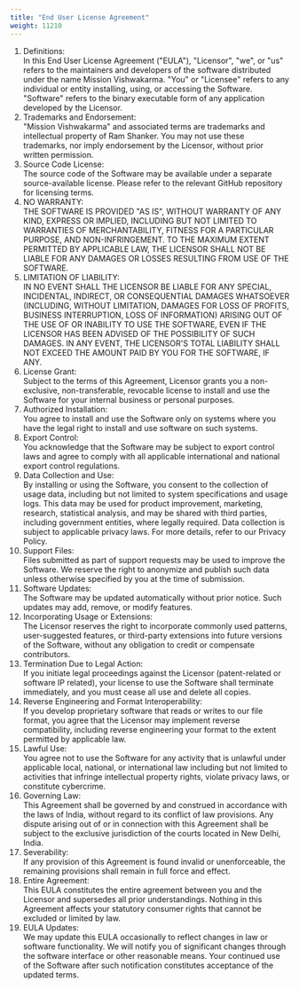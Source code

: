 ```yaml
---
title: "End User License Agreement"
weight: 11210
---
```


1. Definitions:  
In this End User License Agreement ("EULA"), "Licensor", "we", or "us" refers to the maintainers and developers of the software distributed under the name Mission Vishwakarma. "You" or "Licensee" refers to any individual or entity installing, using, or accessing the Software. "Software" refers to the binary executable form of any application developed by the Licensor.
2. Trademarks and Endorsement:  
"Mission Vishwakarma" and associated terms are trademarks and intellectual property of Ram Shanker. You may not use these trademarks, nor imply endorsement by the Licensor, without prior written permission.
3. Source Code License:  
The source code of the Software may be available under a separate source-available license. Please refer to the relevant GitHub repository for licensing terms.
4. NO WARRANTY:  
THE SOFTWARE IS PROVIDED "AS IS", WITHOUT WARRANTY OF ANY KIND, EXPRESS OR IMPLIED, INCLUDING BUT NOT LIMITED TO WARRANTIES OF MERCHANTABILITY, FITNESS FOR A PARTICULAR PURPOSE, AND NON-INFRINGEMENT. TO THE MAXIMUM EXTENT PERMITTED BY APPLICABLE LAW, THE LICENSOR SHALL NOT BE LIABLE FOR ANY DAMAGES OR LOSSES RESULTING FROM USE OF THE SOFTWARE.
5. LIMITATION OF LIABILITY:  
IN NO EVENT SHALL THE LICENSOR BE LIABLE FOR ANY SPECIAL, INCIDENTAL, INDIRECT, OR CONSEQUENTIAL DAMAGES WHATSOEVER (INCLUDING, WITHOUT LIMITATION, DAMAGES FOR LOSS OF PROFITS, BUSINESS INTERRUPTION, LOSS OF INFORMATION) ARISING OUT OF THE USE OF OR INABILITY TO USE THE SOFTWARE, EVEN IF THE LICENSOR HAS BEEN ADVISED OF THE POSSIBILITY OF SUCH DAMAGES. IN ANY EVENT, THE LICENSOR'S TOTAL LIABILITY SHALL NOT EXCEED THE AMOUNT PAID BY YOU FOR THE SOFTWARE, IF ANY.
6. License Grant:  
Subject to the terms of this Agreement, Licensor grants you a non-exclusive, non-transferable, revocable license to install and use the Software for your internal business or personal purposes.
7. Authorized Installation:  
You agree to install and use the Software only on systems where you have the legal right to install and use software on such systems.
8. Export Control:  
You acknowledge that the Software may be subject to export control laws and agree to comply with all applicable international and national export control regulations.
9. Data Collection and Use:  
By installing or using the Software, you consent to the collection of usage data, including but not limited to system specifications and usage logs. This data may be used for product improvement, marketing, research, statistical analysis, and may be shared with third parties, including government entities, where legally required. Data collection is subject to applicable privacy laws. For more details, refer to our Privacy Policy.
10. Support Files:  
Files submitted as part of support requests may be used to improve the Software. We reserve the right to anonymize and publish such data unless otherwise specified by you at the time of submission.
11. Software Updates:  
The Software may be updated automatically without prior notice. Such updates may add, remove, or modify features.
12. Incorporating Usage or Extensions:  
The Licensor reserves the right to incorporate commonly used patterns, user-suggested features, or third-party extensions into future versions of the Software, without any obligation to credit or compensate contributors.
13. Termination Due to Legal Action:  
If you initiate legal proceedings against the Licensor (patent-related or software IP related), your license to use the Software shall terminate immediately, and you must cease all use and delete all copies.
14. Reverse Engineering and Format Interoperability:  
If you develop proprietary software that reads or writes to our file format, you agree that the Licensor may implement reverse compatibility, including reverse engineering your format to the extent permitted by applicable law.
15. Lawful Use:  
You agree not to use the Software for any activity that is unlawful under applicable local, national, or international law including but not limited to activities that infringe intellectual property rights, violate privacy laws, or constitute cybercrime.
16. Governing Law:  
This Agreement shall be governed by and construed in accordance with the laws of India, without regard to its conflict of law provisions. Any dispute arising out of or in connection with this Agreement shall be subject to the exclusive jurisdiction of the courts located in New Delhi, India.
17. Severability:  
If any provision of this Agreement is found invalid or unenforceable, the remaining provisions shall remain in full force and effect.
18. Entire Agreement:  
This EULA constitutes the entire agreement between you and the Licensor and supersedes all prior understandings. Nothing in this Agreement affects your statutory consumer rights that cannot be excluded or limited by law.
19. EULA Updates:  
We may update this EULA occasionally to reflect changes in law or software functionality. We will notify you of significant changes through the software interface or other reasonable means. Your continued use of the Software after such notification constitutes acceptance of the updated terms.
